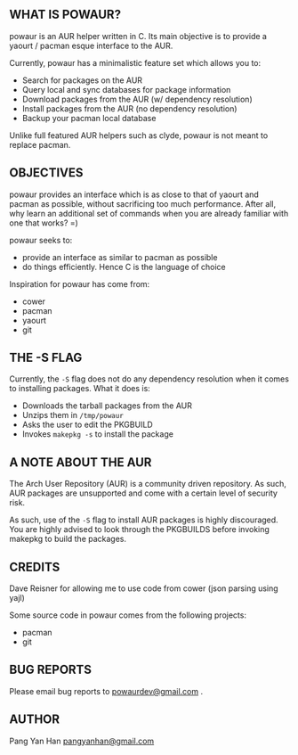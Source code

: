 WHAT IS POWAUR?
---------------

powaur is an AUR helper written in C. Its main objective is to provide
a yaourt / pacman esque interface to the AUR.

Currently, powaur has a minimalistic feature set which allows you to:

- Search for packages on the AUR
- Query local and sync databases for package information
- Download packages from the AUR (w/ dependency resolution)
- Install packages from the AUR (no dependency resolution)
- Backup your pacman local database

Unlike full featured AUR helpers such as clyde, powaur is not meant to
replace pacman. 


OBJECTIVES
----------

powaur provides an interface which is as close to that of yaourt and pacman
as possible, without sacrificing too much performance. After all, why learn
an additional set of commands when you are already familiar with one that
works? =)

powaur seeks to:

- provide an interface as similar to pacman as possible
- do things efficiently. Hence C is the language of choice


Inspiration for powaur has come from:

- cower
- pacman
- yaourt
- git


THE -S FLAG
-----------

Currently, the `-S` flag does not do any dependency resolution when it comes
to installing packages. What it does is:

- Downloads the tarball packages from the AUR
- Unzips them in `/tmp/powaur`
- Asks the user to edit the PKGBUILD
- Invokes `makepkg -s` to install the package


A NOTE ABOUT THE AUR
--------------------

The Arch User Repository (AUR) is a community driven repository. As such,
AUR packages are unsupported and come with a certain level of security risk.

As such, use of the `-S` flag to install AUR packages is highly discouraged.
You are highly advised to look through the PKGBUILDS before invoking makepkg
to build the packages.


CREDITS
------

Dave Reisner for allowing me to use code from cower (json parsing using yajl)

Some source code in powaur comes from the following projects:

- pacman
- git


BUG REPORTS
-----------

Please email bug reports to powaurdev@gmail.com .


AUTHOR
------

Pang Yan Han <pangyanhan@gmail.com>
